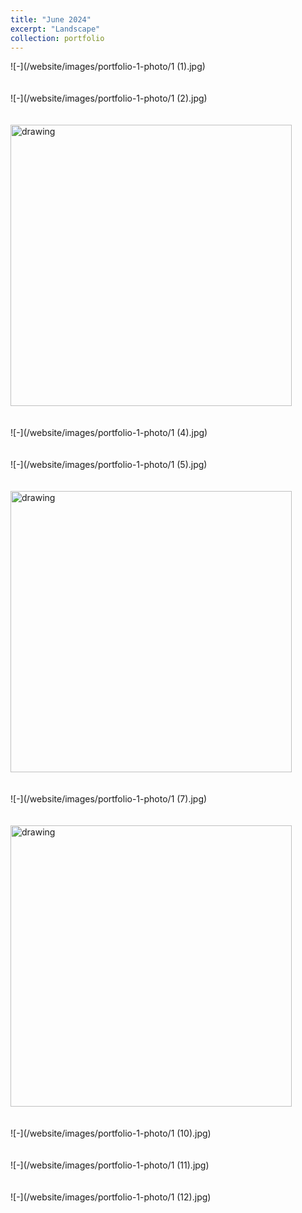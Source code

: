 ```yaml
---
title: "June 2024"
excerpt: "Landscape"
collection: portfolio
---
```



![-](/website/images/portfolio-1-photo/1 (1).jpg)
<br/><br/><br/>
![-](/website/images/portfolio-1-photo/1 (2).jpg)
<br/><br/><br/>
<img src="/website/images/portfolio-1-photo/1 (3).jpg" alt="drawing" width="450"/>
<br/><br/><br/>
![-](/website/images/portfolio-1-photo/1 (4).jpg)
<br/><br/><br/>
![-](/website/images/portfolio-1-photo/1 (5).jpg)
<br/><br/><br/>
<img src="/website/images/portfolio-1-photo/1 (6).jpg" alt="drawing" width="450"/>
<br/><br/><br/>
![-](/website/images/portfolio-1-photo/1 (7).jpg)
<br/><br/><br/>
<img src="/website/images/portfolio-1-photo/1 (9).jpg" alt="drawing" width="450"/>
<br/><br/><br/>
![-](/website/images/portfolio-1-photo/1 (10).jpg)
<br/><br/><br/>
![-](/website/images/portfolio-1-photo/1 (11).jpg)
<br/><br/><br/>
![-](/website/images/portfolio-1-photo/1 (12).jpg)